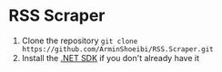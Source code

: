 
# RSS Scraper

1. Clone the repository `git clone https://github.com/ArminShoeibi/RSS.Scraper.git`
2. Install the [.NET SDK](https://dotnet.microsoft.com/en-us/download) if you don't already have it  